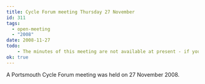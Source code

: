 ```yaml
---
title: Cycle Forum meeting Thursday 27 November
id: 311
tags:
  - open-meeting
  - "2008"
date: 2008-11-27
todo:
    - The minutes of this meeting are not available at present - if you have a copy that we can add to the archive, please let us know.
ok: true
---
```


A Portsmouth Cycle Forum meeting was held on 27 November 2008.
